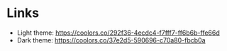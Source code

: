 # Links
- Light theme: https://coolors.co/292f36-4ecdc4-f7fff7-ff6b6b-ffe66d
- Dark theme: https://coolors.co/37e2d5-590696-c70a80-fbcb0a
